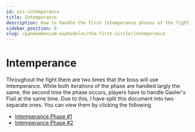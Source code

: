 ```yaml
---
id: p1s-intemperance
title: Intemperance
description: How to handle the first Intemperance phases of the fight
sidebar_position: 8
slug: /pandaemonium-asphodelos/the-first-circle/intemperance
---
```


# Intemperance

Throughout the fight there are two times that the boss will use Intemperance. While both iterations of the phase are handled largly the same, the second time the phase occurs, players have to handle Gaoler's Flail at the same time. Due to this, I have split this document into two separate ones. You can view them by clicking the following

- [Intemperance Phase #1](./intemperance-1.md) 
- [Intemperance Phase #2](./intemperance-2.md)
